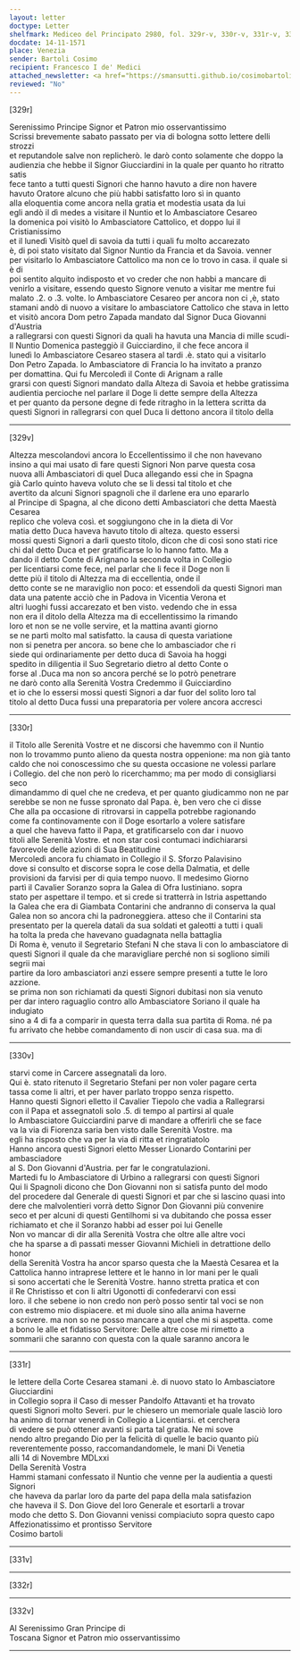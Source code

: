 ```yaml
---
layout: letter
doctype: Letter
shelfmark: Mediceo del Principato 2980, fol. 329r-v, 330r-v, 331r-v, 332r-v
docdate: 14-11-1571
place: Venezia
sender: Bartoli Cosimo
recipient: Francesco I de' Medici
attached_newsletter: <a href="https://smansutti.github.io/cosimobartoli/texts/3081_052/">3081_052</a>
reviewed: "No"
---
```


[329r]  
  
  
Serenissimo Principe Signor et Patron mio osservantissimo  
Scrissi brevemente sabato passato per via di bologna sotto lettere delli strozzi  
et reputandole salve non replicherò. le darò conto solamente che doppo la  
audienzia che hebbe il Signor Giucciardini in la quale per quanto ho ritratto satis  
fece tanto a tutti questi Signori che hanno havuto a dire non havere  
havuto Oratore alcuno che più habbi satisfatto loro sì in quanto  
alla eloquentia come ancora nella gratia et modestia usata da lui  
egli andò il dì medes a visitare il Nuntio et lo Ambasciatore Cesareo  
la domenica poi visitò lo Ambasciatore Cattolico, et doppo lui il Cristianissimo  
et il lunedì Visitò quel di savoia da tutti i quali fu molto accarezato  
è, di poi stato visitato dal Signor Nuntio da Francia et da Savoia. venner  
per visitarlo lo Ambasciatore Cattolico ma non ce lo trovo in casa. il quale si è di  
poi sentito alquito indisposto et vo creder che non habbi a mancare di  
venirlo a visitare, essendo questo Signore venuto a visitar me mentre fui  
malato .2. o .3. volte. lo Ambasciatore Cesareo per ancora non ci ,è, stato  
stamani andò di nuovo a visitare lo ambasciatore Cattolico che stava in letto  
et visitò ancora Dom petro Zapada mandato dal Signor Duca Giovanni d'Austria  
a rallegrarsi con questi Signori da quali ha havuta una Mancia di mille scudi-  
Il Nuntio Domenica pasteggiò il Guicciardino, il che fece ancora il  
lunedì lo Ambasciatore Cesareo stasera al tardi .è. stato qui a visitarlo  
Don Petro Zapada. lo Ambasciatore di Francia lo ha invitato a pranzo  
per domattina. Qui fu Mercoledì il Conte di Arignam a ralle  
grarsi con questi Signori mandato dalla Alteza di Savoia et hebbe gratissima  
audientia percioche nel parlare il Doge li dette sempre della Altezza  
et per quanto da persone degne di fede ritragho in la lettera scritta da  
questi Signori in rallegrarsi con quel Duca li dettono ancora il titolo della  
  
---  

[329v]  
  
  
Altezza mescolandovi ancora lo Eccellentissimo il che non havevano  
insino a qui mai usato di fare questi Signori Non parve questa cosa  
nuova alli Ambasciatori di quel Duca allegando essi che in Spagna  
già Carlo quinto haveva voluto che se li dessi tal titolo et che  
avertito da alcuni Signori spagnoli che il darlene era uno epararlo  
al Principe di Spagna, al che dicono detti Ambasciatori che detta Maestà Cesarea  
replico che voleva così. et soggiungono che in la dieta di Vor  
matia detto Duca haveva havuto titolo di alteza. questo essersi  
mossi questi Signori a darli questo titolo, dicon che di così sono stati rice  
chi dal detto Duca et per gratificarse lo lo hanno fatto. Ma a  
dando il detto Conte di Arignano la seconda volta in Collegio  
per licentiarsi come fece, nel parlar che li fece il Doge non li  
dette più il titolo di Altezza ma di eccellentia, onde il  
detto conte se ne maraviglio non poco: et essendoli da questi Signori man  
data una patente acciò che in Padova in Vicentia Verona et  
altri luoghi fussi accarezato et ben visto. vedendo che in essa  
non era il ditolo della Altezza ma di eccellentissimo la rimando  
loro et non se ne volle servire, et la mattina avanti giorno  
se ne partì molto mal satisfatto. la causa di questa variatione  
non si penetra per ancora. so bene che lo ambasciador che ri  
siede qui ordinariamente per detto duca di Savoia ha hoggi  
spedito in diligentia il Suo Segretario dietro al detto Conte o  
forse al .Duca ma non so ancora perché se lo potrò penetrare  
ne darò conto alla Serenità Vostra Credemmo il Guicciardino  
et io che lo essersi mossi questi Signori a dar fuor del solito loro tal  
titolo al detto Duca fussi una preparatoria per volere ancora accresci  
  
---  

[330r]  
  
  
il Titolo alle Serenità Vostre et ne discorsi che havemmo con il Nuntio  
non lo trovammo punto alieno da questa nostra oppenione: ma non già tanto  
caldo che noi conoscessimo che su questa occasione ne volessi parlare  
i Collegio. del che non però lo ricerchammo; ma per modo di consigliarsi seco  
dimandammo di quel che ne credeva, et per quanto giudicammo non ne par  
serebbe se non ne fusse spronato dal Papa. è, ben vero che ci disse  
Che alla pa occasione di ritrovarsi in cappella potrebbe ragionando  
come fa continovamente con il Doge esortarlo a volere satisfare  
a quel che haveva fatto il Papa, et gratificarselo con dar i nuovo  
titoli alle Serenità Vostre. et non star così contumaci indichiararsi  
favorevole delle azioni di Sua Beatitudine  
Mercoledì ancora fu chiamato in Collegio il S. Sforzo Palavisino  
dove si consulto et discorse sopra le cose della Dalmatia, et delle  
provisioni da farvisi per di quia tempo nuovo. Il medesimo Giorno  
partì il Cavalier Soranzo sopra la Galea di Ofra Iustiniano. sopra  
stato per aspettare il tempo. et si crede si tratterrà in Istria aspettando  
la Galea che era di Giambata Contarini che andranno di conserva la qual  
Galea non so ancora chi la padroneggiera. atteso che il Contarini sta  
presentato per la querela datali da sua soldati et galeotti a tutti i quali  
ha tolta la preda che havevano guadagnata nella battaglia  
Di Roma è, venuto il Segretario Stefani N che stava li con lo ambasciatore di  
questi Signori il quale da che maravigliare perché non si sogliono simili segrii mai  
partire da loro ambasciatori anzi essere sempre presenti a tutte le loro azzione.  
se prima non son richiamati da questi Signori dubitasi non sia venuto  
per dar intero raguaglio contro allo Ambasciatore Soriano il quale ha indugiato  
sino a 4 di fa a comparir in questa terra dalla sua partita di Roma. né pa  
fu arrivato che hebbe comandamento di non uscir di casa sua. ma di  
  
---  

[330v]  
  
  
starvi come in Carcere assegnatali da loro.  
Qui è. stato ritenuto il Segretario Stefani per non voler pagare certa  
tassa come li altri, et per haver parlato troppo senza rispetto.  
Hanno questi Signori elletto il Cavalier Tiepolo che vadia a Rallegrarsi  
con il Papa et assegnatoli solo .5. di tempo al partirsi al quale  
lo Ambasciatore Guicciardini parve di mandare a offerirli che se face  
va la via di Fiorenza saria ben visto dalle Serenità Vostre. ma  
egli ha risposto che va per la via di ritta et ringratiatolo  
Hanno ancora questi Signori eletto Messer Lionardo Contarini per ambasciadore  
al S. Don Giovanni d'Austria. per far le congratulazioni.  
Martedi fu lo Ambasciatore di Urbino a rallegrarsi con questi Signori  
Qui li Spagnoli dicono che Don Giovanni non si satisfa punto del modo  
del procedere dal Generale di questi Signori et par che si lascino quasi into  
dere che malvolentieri vorrà detto Signor Don Giovanni più convenire  
seco et per alcuni di questi Gentilhomi si va dubitando che possa esser  
richiamato et che il Soranzo habbi ad esser poi lui Genelle  
Non vo mancar di dir alla Serenità Vostra che oltre alle altre voci  
che ha sparse a dì passati messer Giovanni Michieli in detrattione dello honor  
della Serenità Vostra ha ancor sparso questa che la Maestà Cesarea et la  
Cattolica hanno intraprese lettere et le hanno in lor mani per le quali  
si sono accertati che le Serenità Vostre. hanno stretta pratica et con  
il Re Christisso et con li altri Ugonotti di confederarvi con essi  
loro. il che sebene io non credo non però posso sentir tal voci se non  
con estremo mio dispiacere. et mi duole sino alla anima haverne  
a scrivere. ma non so ne posso mancare a quel che mi si aspetta. come  
a bono le alle et fidatisso Servitore: Delle altre cose mi rimetto a  
sommarii che saranno con questa con la quale saranno ancora le  
  
---  

[331r]  
  
  
le lettere della Corte Cesarea stamani .è. di nuovo stato lo Ambasciatore Giucciardini  
in Collegio sopra il Caso di messer Pandolfo Attavanti et ha trovato  
questi Signori molto Severi. pur le chiesero un memoriale quale lasciò loro  
ha animo di tornar venerdì in Collegio a Licentiarsi. et cerchera  
di vedere se può ottener avanti si parta tal gratia. Ne mi sove  
nendo altro pregando Dio per la felicità di quelle le bacio quanto più  
reverentemente posso, raccomandandomele, le mani Di Venetia  
alli 14 di Novembre MDLxxi  
Della Serenità Vostra  
Hammi stamani confessato il Nuntio che venne per la audientia a questi Signori  
che haveva da parlar loro da parte del papa della mala satisfazion  
che haveva il S. Don Giove del loro Generale et esortarli a trovar  
modo che detto S. Don Giovanni venissi compiaciuto sopra questo capo  
Affezionatissimo et prontisso Servitore  
Cosimo bartoli  
  
---  

[331v]  
  
  
  
---  

[332r]  
  
  
  
---  

[332v]  
  
  
Al Serenissimo Gran Principe di  
Toscana Signor et Patron mio osservantissimo  
  
---  

